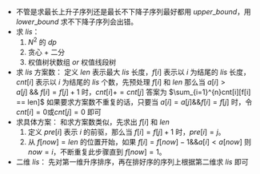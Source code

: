 + 不管是求最长上升子序列还是最长不下降子序列最好都用 $upper\_bound$，用 $lower\_bound$ 求不下降子序列会出错。
+ 求 $lis$：
  1. $N^2$ 的 $dp$
  2. 贪心 $+$ 二分
  3. 权值树状数组 $or$ 权值线段树
+ 求 $lis$ 方案数：
  定义 $len$ 表示最大 $lis$ 长度，$f[i]$ 表示以 $i$ 为结尾的 $lis$ 长度，$cnt[i]$ 表示以 $i$ 为结尾的 $lis$ 个数，先预处理 $f[i]$ 和 $len$
  那么当 $a[i] > a[j]~\&\&~f[i] = f[j] + 1$ 时，$cnt[i] += cnt[j]$
  答案为 $\sum_{i=1}^{n}cnt[i][f[i] == len]$
  如果要求方案数不重复的话，只要当 $a[i] = a[j] \&\&f[i]=f[j]$ 时，令$cnt[i] = 0$或$cnt[j] = 0$ 即可
+ 求具体方案：
  和求方案数类似，先求出 $f[i]$ 和 $len$
  1. 定义 $pre[i]$ 表示 $i$ 的前驱，那么当 $f[i] = f[j] + 1$ 时，$pre[i] = j$。
  2. 从 $f[now] = len$ 的位置开始，如果 $f[i] = f[now]-1\&\&a[i] < a[now]$ 则 $now = i$，不断重复此步骤直到 $f[now] = 1$。
+ 二维 $lis$：
  先对第一维升序排序，再在排好序的序列上根据第二维求 $lis$ 即可